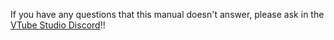 If you have any questions that this manual doesn't answer, please ask in the [VTube Studio Discord](https://discord.gg/VTubeStudio)!!